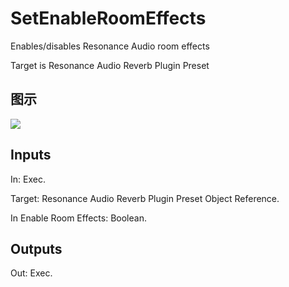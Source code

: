 # SetEnableRoomEffects

Enables/disables Resonance Audio room effects

Target is Resonance Audio Reverb Plugin Preset

## 图示

![]($-20221218-20405325.png)

## Inputs

In: Exec.

Target: Resonance Audio Reverb Plugin Preset Object Reference.

In Enable Room Effects: Boolean.  

## Outputs

Out: Exec.

